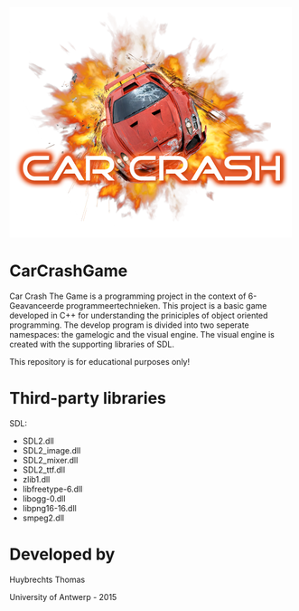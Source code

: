 ![Game Icon](/Assets/Sprites/CarCrashTitle.png?raw=true "Car Crash - The Game")

# CarCrashGame

Car Crash The Game is a programming project in the context of 6-Geavanceerde programmeertechnieken. This
project is a basic game developed in C++ for understanding the priniciples of object oriented programming.
The develop program is divided into two seperate namespaces: the gamelogic and the visual engine. The
visual engine is created with the supporting libraries of SDL.

This repository is for educational purposes only!

# Third-party libraries

SDL:
 - SDL2.dll
 - SDL2_image.dll
 - SDL2_mixer.dll
 - SDL2_ttf.dll
 - zlib1.dll
 - libfreetype-6.dll
 - libogg-0.dll
 - libpng16-16.dll
 - smpeg2.dll

# Developed by

Huybrechts Thomas

University of Antwerp - 2015
